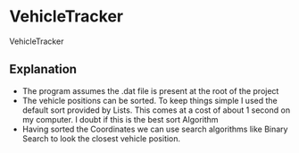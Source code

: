 # VehicleTracker
VehicleTracker
## Explanation
- The program assumes the .dat file is present at the root of the project
- The vehicle positions can be sorted. To keep things simple I used the default sort provided by Lists. This comes at a cost of about 1 second on my computer. I doubt if this
  is the best sort Algorithm
- Having sorted the Coordinates we can use search algorithms like Binary Search to look the closest vehicle position.
